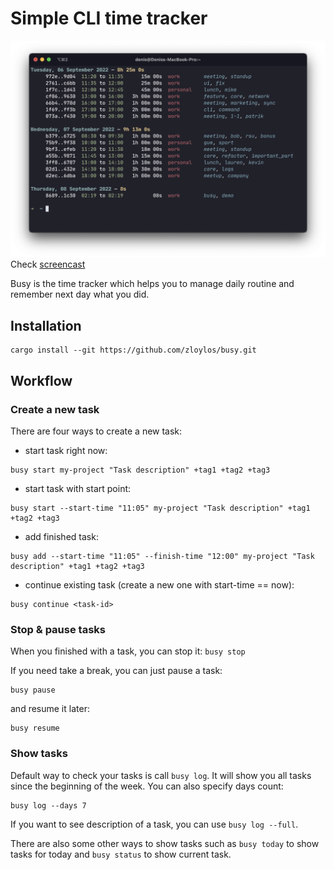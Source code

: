 # Simple CLI time tracker

[![asciicast](.github/media/screenshot.png)](https://asciinema.org/a/WuIMSZ4mEIDa4yScWPPUykvkW)
Check [screencast](https://asciinema.org/a/WuIMSZ4mEIDa4yScWPPUykvkW)

Busy is the time tracker which helps you to manage daily routine and remember next day what you did.

## Installation

```
cargo install --git https://github.com/zloylos/busy.git
```

## Workflow

### Create a new task

There are four ways to create a new task:

- start task right now:

```
busy start my-project "Task description" +tag1 +tag2 +tag3
```

- start task with start point:

```
busy start --start-time "11:05" my-project "Task description" +tag1 +tag2 +tag3
```

- add finished task:

```
busy add --start-time "11:05" --finish-time "12:00" my-project "Task description" +tag1 +tag2 +tag3
```

- continue existing task (create a new one with start-time == now):

```
busy continue <task-id>
```

### Stop & pause tasks

When you finished with a task, you can stop it:
`busy stop`

If you need take a break, you can just pause a task:

```
busy pause
```

and resume it later:

```
busy resume
```

### Show tasks

Default way to check your tasks is call `busy log`. It will show you all tasks since the beginning of the week. You can also specify days count:

```
busy log --days 7
```

If you want to see description of a task, you can use `busy log --full`.

There are also some other ways to show tasks such as `busy today` to show tasks for today and `busy status` to show current task.
